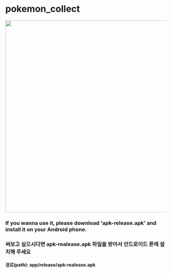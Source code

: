 # pokemon_collect

<img  style="width: 600px; height: auto;" src="https://user-images.githubusercontent.com/82566116/162114980-d3380fd0-fac9-4947-ade1-391e85d458eb.png">

### If you wanna use it, please download 'apk-release.apk' and install it on your Android phone.
### 써보고 싶으시다면 apk-realease.apk 파일을 받아서 안드로이드 폰에 설치해 주세요
#### 경로(path): app/release/apk-realease.apk
